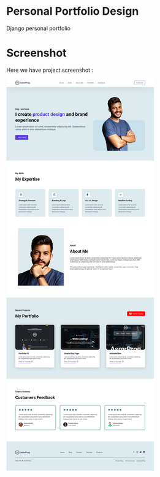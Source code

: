 # Personal Portfolio Design 
Django personal portfolio

# Screenshot
Here we have project screenshot :

![screenshot](screenshot.png)
